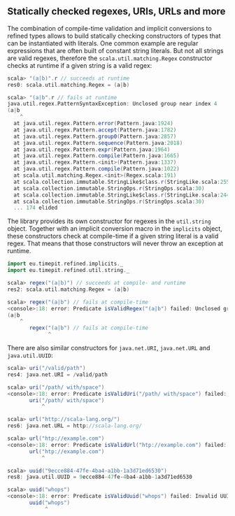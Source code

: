 ## Statically checked regexes, URIs, URLs and more

The combination of compile-time validation and implicit conversions to
refined types allows to build statically checking constructors of types
that can be instantiated with literals. One common example are regular
expressions that are often built of constant string literals. But not
all strings are valid regexes, therefore the `scala.util.matching.Regex`
constructor checks at runtime if a given string is a valid regex:

```scala
scala> "(a|b)".r // succeeds at runtime
res0: scala.util.matching.Regex = (a|b)

scala> "(a|b".r // fails at runtime
java.util.regex.PatternSyntaxException: Unclosed group near index 4
(a|b
    ^
  at java.util.regex.Pattern.error(Pattern.java:1924)
  at java.util.regex.Pattern.accept(Pattern.java:1782)
  at java.util.regex.Pattern.group0(Pattern.java:2857)
  at java.util.regex.Pattern.sequence(Pattern.java:2018)
  at java.util.regex.Pattern.expr(Pattern.java:1964)
  at java.util.regex.Pattern.compile(Pattern.java:1665)
  at java.util.regex.Pattern.<init>(Pattern.java:1337)
  at java.util.regex.Pattern.compile(Pattern.java:1022)
  at scala.util.matching.Regex.<init>(Regex.scala:191)
  at scala.collection.immutable.StringLike$class.r(StringLike.scala:255)
  at scala.collection.immutable.StringOps.r(StringOps.scala:30)
  at scala.collection.immutable.StringLike$class.r(StringLike.scala:244)
  at scala.collection.immutable.StringOps.r(StringOps.scala:30)
  ... 174 elided
```

The library provides its own constructor for regexes in the `util.string`
object. Together with an implicit conversion macro in the `implicits`
object, these constructors check at compile-time if a given string literal
is a valid regex. That means that those constructors will never throw an
exception at runtime.

```scala
import eu.timepit.refined.implicits._
import eu.timepit.refined.util.string._
```
```scala
scala> regex("(a|b)") // succeeds at compile- and runtime
res2: scala.util.matching.Regex = (a|b)

scala> regex("(a|b") // fails at compile-time
<console>:18: error: Predicate isValidRegex("(a|b") failed: Unclosed group near index 4
(a|b
    ^
       regex("(a|b") // fails at compile-time
             ^
```

There are also similar constructors for `java.net.URI`, `java.net.URL` and
`java.util.UUID`:
```scala
scala> uri("/valid/path")
res4: java.net.URI = /valid/path

scala> uri("/path/ with/space")
<console>:18: error: Predicate isValidUri("/path/ with/space") failed: Illegal character in path at index 6: /path/ with/space
       uri("/path/ with/space")
           ^

scala> url("http://scala-lang.org/")
res6: java.net.URL = http://scala-lang.org/

scala> url("htp://example.com")
<console>:18: error: Predicate isValidUrl("htp://example.com") failed: unknown protocol: htp
       url("htp://example.com")
           ^

scala> uuid("9ecce884-47fe-4ba4-a1bb-1a3d71ed6530")
res8: java.util.UUID = 9ecce884-47fe-4ba4-a1bb-1a3d71ed6530

scala> uuid("whops")
<console>:18: error: Predicate isValidUuid("whops") failed: Invalid UUID string: whops
       uuid("whops")
            ^
```
